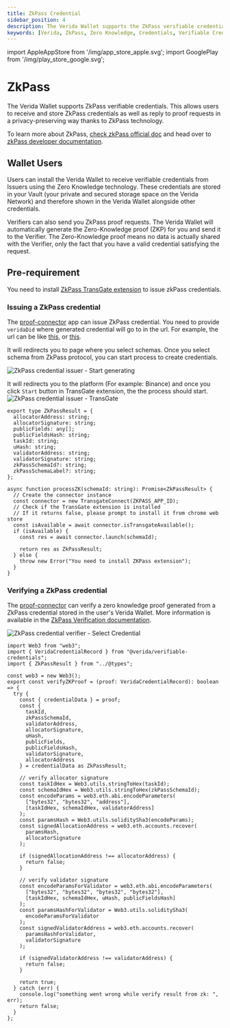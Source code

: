 ```yaml
---
title: ZkPass Credential
sidebar_position: 4
description: The Verida Wallet supports the ZkPass verifiable credentials.
keywords: [Verida, ZkPass, Zero Knowledge, Credentials, Verifiable Credentials]
---
```


import AppleAppStore from '/img/app_store_apple.svg';
import GooglePlay from '/img/play_store_google.svg';

# ZkPass

The Verida Wallet supports ZkPass verifiable credentials. This allows users to receive and store ZkPass credentials as well as reply to proof requests in a privacy-preserving way thanks to ZkPass technology.

To learn more about ZkPass, [check zkPass official doc](https://zkpass.gitbook.io/zkpass/user-guides/overview) and head over to [zkPass developer documentation](https://zkpass.gitbook.io/zkpass/developer-guides/extension-js-sdk).

## Wallet Users

Users can install the Verida Wallet to receive verifiable credentials from Issuers using the Zero Knowledge technology. These credentials are stored in your Vault (your private and secured storage space on the Verida Network) and therefore shown in the Verida Wallet alongside other credentials.

Verifiers can also send you ZkPass proof requests. The Verida Wallet will automatically generate the Zero-Knowledge proof (ZKP) for you and send it to the Verifier. The Zero-Knowledge proof means no data is actually shared with the Verifier, only the fact that you have a valid credential satisfying the request.

## Pre-requirement

You need to install [ZkPass TransGate extension](https://zkpass.gitbook.io/zkpass/user-guides/transgate) to issue zkPass credentials.

### Issuing a ZkPass credential

The [proof-connector](https://proofs.verida.network/) app can issue ZkPass credential.
You need to provide `veridaDid` where generated credential will go to in the url. For example, the url can be like [this](https://proof.verida.network/add-credential?veridaDid=did:vda:mainnet:0x378E209c8Cdc071b1ad7d0b4aBE300309A7bE541), or [this](https://proof.verida.network/add-credential?veridaDid=did:vda:mainnet:0x378E209c8Cdc071b1ad7d0b4aBE300309A7bE541&schemaId=ef39adb26c88439591279e25e7856b61).

It will redirects you to page where you select schemas.
Once you select schema from ZkPass protocol, you can start process to create credentials.

![ZkPass credential issuer - Start generating](/img/extensions/zkpass/start-process.png)

It will redirects you to the platform (For example: Binance) and once you click `Start` button in TransGate extension, the the process should start.
![ZkPass credential issuer - TransGate](/img/extensions/zkpass/transgate.png)


```
export type ZkPassResult = {
  allocatorAddress: string;
  allocatorSignature: string;
  publicFields: any[];
  publicFieldsHash: string;
  taskId: string;
  uHash: string;
  validatorAddress: string;
  validatorSignature: string;
  zkPassSchemaId?: string;
  zkPassSchemaLabel?: string;
};

async function processZK(schemaId: string): Promise<ZkPassResult> {
  // Create the connector instance
  const connector = new TransgateConnect(ZKPASS_APP_ID);
  // Check if the TransGate extension is installed
  // If it returns false, please prompt to install it from chrome web store
  const isAvailable = await connector.isTransgateAvailable();
  if (isAvailable) {
    const res = await connector.launch(schemaId);

    return res as ZkPassResult;
  } else {
    throw new Error("You need to install ZKPass extension");
  }
}
```

### Verifying a ZkPass credential

The [proof-connector](https://proofs.verida.network/verify) can verify a zero knowledge proof generated from a ZkPass credential stored in the user's Verida Wallet. More information is available in the [ZkPass Verification documentation](https://zkpass.gitbook.io/zkpass/developer-guides/how-to-verify-the-result).


![ZkPass credential verifier - Select Credential](/img/extensions/zkpass/select-credential.png)

```
import Web3 from "web3";
import { VeridaCredentialRecord } from "@verida/verifiable-credentials";
import { ZkPassResult } from "../@types";

const web3 = new Web3();
export const verifyZKProof = (proof: VeridaCredentialRecord): boolean => {
  try {
    const { credentialData } = proof;
    const {
      taskId,
      zkPassSchemaId,
      validatorAddress,
      allocatorSignature,
      uHash,
      publicFields,
      publicFieldsHash,
      validatorSignature,
      allocatorAddress
    } = credentialData as ZkPassResult;

    // verify allocator signature
    const taskIdHex = Web3.utils.stringToHex(taskId);
    const schemaIdHex = Web3.utils.stringToHex(zkPassSchemaId);
    const encodeParams = web3.eth.abi.encodeParameters(
      ["bytes32", "bytes32", "address"],
      [taskIdHex, schemaIdHex, validatorAddress]
    );
    const paramsHash = Web3.utils.soliditySha3(encodeParams);
    const signedAllocationAddress = web3.eth.accounts.recover(
      paramsHash,
      allocatorSignature
    );

    if (signedAllocationAddress !== allocatorAddress) {
      return false;
    }

    // verify validator signature
    const encodeParamsForValidator = web3.eth.abi.encodeParameters(
      ["bytes32", "bytes32", "bytes32", "bytes32"],
      [taskIdHex, schemaIdHex, uHash, publicFieldsHash]
    );
    const paramsHashForValidator = Web3.utils.soliditySha3(
      encodeParamsForValidator
    );
    const signedValidatorAddress = web3.eth.accounts.recover(
      paramsHashForValidator,
      validatorSignature
    );

    if (signedValidatorAddress !== validatorAddress) {
      return false;
    }

    return true;
  } catch (err) {
    console.log("something went wrong while verify result from zk: ", err);
    return false;
  }
};
```